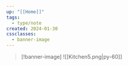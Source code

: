 ```yaml
---
up: "[[Home]]"
tags:
  - type/note
created: 2024-01-30
cssclasses:
  - banner-image
---
```

>[!banner-image] ![[Kitchen5.png|py-60]]